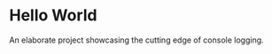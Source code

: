 Hello World
============================
An elaborate project showcasing the cutting edge of console logging.